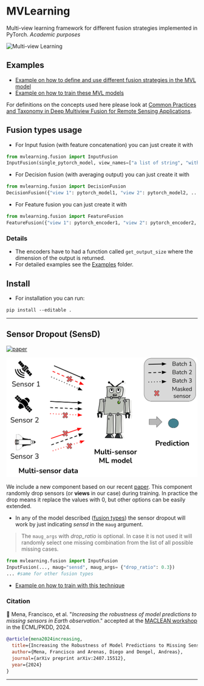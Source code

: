 # MVLearning
Multi-view learning framework for different fusion strategies implemented in PyTorch. _Academic purposes_

![Multi-view Learning](imgs/illustration.png)

## Examples
* [Example on how to define and use different fusion strategies in the MVL model](./examples/different_fusion_strategies.ipynb)
* [Example on how to train these MVL models](./examples/train_examples.ipynb)

For definitions on the concepts used here please look at [Common Practices and Taxonomy in Deep Multiview Fusion for Remote Sensing Applications](https://ieeexplore.ieee.org/document/10418966).


## Fusion types usage
* For Input fusion (with feature concatenation) you can just create it with
```python
from mvlearning.fusion import InputFusion
InputFusion(single_pytorch_model, view_names=["a list of string", "with the names of the views"])
```
* For Decision fusion (with averaging output) you can just create it with
```python
from mvlearning.fusion import DecisionFusion
DecisionFusion({"view 1": pytorch_model1, "view 2": pytorch_model2, ...})
```
* For Feature fusion you can just create it with
```python
from mvlearning.fusion import FeatureFusion
FeatureFusion({"view 1": pytorch_encoder1, "view 2": pytorch_encoder2, ...}, pytorch_merge_module, pytorch_model_head)
```

### Details
* The encoders have to had a function called ```get_output_size``` where the dimension of the output is returned.
* For detailed examples see the [Examples](./examples) folder.


## Install

* For installation you can run:
```
pip install --editable .
```

---

## Sensor Dropout (SensD)

[![paper](https://img.shields.io/badge/arXiv-2407.15512-D12424)](https://www.arxiv.org/abs/2407.15512) 

![missing views](imgs/sensd.png)

We include a new component based on our recent [paper](#citation). This component randomly drop sensors (or **views** in our case) during training. In practice the drop means it replace the values with 0, but other options can be easily extended. 

* In any of the model described ([fusion types](#fusion-types-usage)) the sensor dropout will work by just indicating *sensd* in the ``maug`` argument.  
> The ``maug_args`` with *drop_ratio* is optional. In case it is not used it will randomly select one missing combination from the list of all possible missing cases.
```python
from mvlearning.fusion import InputFusion
InputFusion(..., maug="sensd", maug_args= {"drop_ratio": 0.3})
... #same for other fusion types
```

* [Example on how to train with this technique](./examples/maug_training.ipynb)


### Citation
:scroll: Mena, Francisco, et al. "*Increasing the robustness of model predictions to missing sensors in Earth observation*." accepted at the [MACLEAN workshop](https://sites.google.com/view/maclean24) in the ECML/PKDD, 2024.
```bibtex
@article{mena2024increasing,
  title={Increasing the Robustness of Model Predictions to Missing Sensors in Earth Observation},
  author={Mena, Francisco and Arenas, Diego and Dengel, Andreas},
  journal={arXiv preprint arXiv:2407.15512},
  year={2024}
}
```

---



